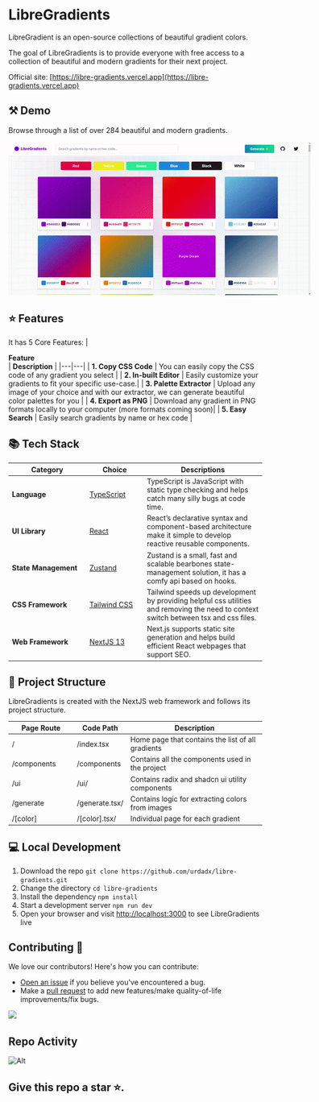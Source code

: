 # LibreGradients

LibreGradient is an open-source collections of beautiful gradient colors.

The goal of LibreGradients is to provide everyone with free access to a collection of beautiful and modern gradients for their next project.

Official site: [https://libre-gradients.vercel.app](https://libre-gradients.vercel.app)

## ⚒️ Demo

Browse through a list of over 284 beautiful and modern gradients.

<div style="width: 600px;">

![LibreGradients Demo](.github/browse.gif)

</div>

## ⭐ Features

It has 5 Core Features:
| <div style="width:285px">**Feature**</div> | **Description** |
|---|---|
| **1. Copy CSS Code** | You can easily copy the CSS code of any gradient you select |
| **2. In-built Editor** | Easily customize your gradients to fit your specific use-case.|
| **3. Palette Extractor** | Upload any image of your choice and with our extractor, we can generate beautiful color palettes for you |
| **4. Export as PNG** | Download any gradient in PNG formats locally to your computer (more formats coming soon)|
| **5. Easy Search** | Easily search gradients by name or hex code |

## 📚 Tech Stack

| <div style="width:140px">**Category**</div> | <div style="width:100px">**Choice**</div>                   | **Descriptions**                                                                                                                     |
| ------------------------------------------- | ----------------------------------------------------------- | ------------------------------------------------------------------------------------------------------------------------------------ |
| **Language**                                | [TypeScript](https://github.com/microsoft/TypeScript)       | TypeScript is JavaScript with static type checking and helps catch many silly bugs at code time.                                     |
| **UI Library**                              | [React](https://github.com/facebook/react)                  | React’s declarative syntax and component-based architecture make it simple to develop reactive reusable components.                  |
| **State Management**                        | [Zustand](https://github.com/reduxjs/redux-toolkit)         | Zustand is a small, fast and scalable bearbones state-management solution, it has a comfy api based on hooks.                        |
| **CSS Framework**                           | [Tailwind CSS](https://github.com/tailwindlabs/tailwindcss) | Tailwind speeds up development by providing helpful css utilities and removing the need to context switch between tsx and css files. |
| **Web Framework**                           | [NextJS 13](https://github.com/vercel/next.js)              | Next.js supports static site generation and helps build efficient React webpages that support SEO.                                   |

## 📁 Project Structure

LibreGradients is created with the NextJS web framework and follows its project structure.

| <div style="width:115px">**Page Route**</div> | **Code Path**  | **Description**                                   |
| --------------------------------------------- | -------------- | ------------------------------------------------- |
| /                                             | /index.tsx     | Home page that contains the list of all gradients |
| /components                                   | /components    | Contains all the components used in the project   |
| /ui                                           | /ui/           | Contains radix and shadcn ui utility components   |
| /generate                                     | /generate.tsx/ | Contains logic for extracting colors from images  |
| /[color]                                      | /[color].tsx/  | Individual page for each gradient                 |

## 💻 Local Development

1. Download the repo `git clone https://github.com/urdadx/libre-gradients.git`
2. Change the directory `cd libre-gradients`
3. Install the dependency `npm install`
4. Start a development server `npm run dev`
5. Open your browser and visit [http://localhost:3000](http://localhost:3000) to see LibreGradients live

## Contributing 🤝

We love our contributors! Here's how you can contribute:

- [Open an issue](https://github.com/urdadx/libre-gradients/issues) if you believe you've encountered a bug.
- Make a [pull request](https://github.com/urdadx/libre-gradients/pull) to add new features/make quality-of-life improvements/fix bugs.

<a href="https://github.com/urdadx/libre-gradients/graphs/contributors">
  <img src="https://contrib.rocks/image?repo=urdadx/libre-gradients" />
</a>

## Repo Activity

![Alt](https://repobeats.axiom.co/api/embed/f6a19ab2fa71a6f5ee17b03ee637698e0b530a4c.svg 'Repobeats analytics image')

## Give this repo a star ⭐.
